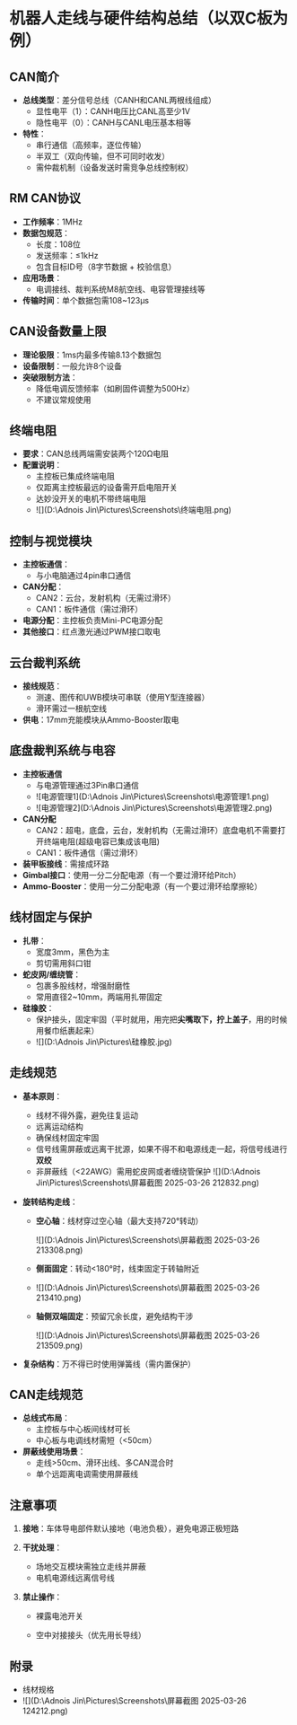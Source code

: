#  机器人走线与硬件结构总结（以双C板为例）

## CAN简介
- **总线类型**：差分信号总线（CANH和CANL两根线组成）
  - 显性电平（1）：CANH电压比CANL高至少1V
  - 隐性电平（0）：CANH与CANL电压基本相等
- **特性**：
  - 串行通信（高频率，逐位传输）
  - 半双工（双向传输，但不可同时收发）
  - 需仲裁机制（设备发送时需竞争总线控制权）

## RM CAN协议
- **工作频率**：1MHz
- **数据包规范**：
  - 长度：108位
  - 发送频率：≤1kHz
  - 包含目标ID号（8字节数据 + 校验信息）
- **应用场景**：
  - 电调接线、裁判系统M8航空线、电容管理接线等
- **传输时间**：单个数据包需108~123μs

## CAN设备数量上限
- **理论极限**：1ms内最多传输8.13个数据包
- **设备限制**：一般允许8个设备
- **突破限制方法**：
  - 降低电调反馈频率（如刷固件调整为500Hz）
  - 不建议常规使用

## 终端电阻
- **要求**：CAN总线两端需安装两个120Ω电阻
- **配置说明**：
  - 主控板已集成终端电阻
  - 仅距离主控板最远的设备需开启电阻开关
  - 达妙没开关的电机不带终端电阻
  - ![](D:\Adnois Jin\Pictures\Screenshots\终端电阻.png)

## 控制与视觉模块
- **主控板通信**：
  - 与小电脑通过4pin串口通信
- **CAN分配**：
  - CAN2：云台，发射机构（无需过滑环）
  - CAN1：板件通信（需过滑环）
- **电源分配**：主控板负责Mini-PC电源分配
- **其他接口**：红点激光通过PWM接口取电

## 云台裁判系统
- **接线规范**：
  - 测速、图传和UWB模块可串联（使用Y型连接器）
  - 滑环需过一根航空线
- **供电**：17mm充能模块从Ammo-Booster取电

## 底盘裁判系统与电容

- **主控板通信**
  * 与电源管理通过3Pin串口通信
  * ![电源管理1](D:\Adnois Jin\Pictures\Screenshots\电源管理1.png)
  * ![电源管理2](D:\Adnois Jin\Pictures\Screenshots\电源管理2.png)
- **CAN分配**
  - CAN2：超电，底盘，云台，发射机构（无需过滑环）底盘电机不需要打开终端电阻(超级电容已集成该电阻)
  - CAN1：板件通信（需过滑环）
- **装甲板接线**：需接成环路
- **Gimbal接口**：使用一分二分配电源（有一个要过滑环给Pitch）
- **Ammo-Booster**：使用一分二分配电源（有一个要过滑环给摩擦轮）

## 线材固定与保护
- **扎带**：
  - 宽度3mm，黑色为主
  - 剪切需用斜口钳
- **蛇皮网/缠绕管**：
  - 包裹多股线材，增强耐磨性
  - 常用直径2~10mm，两端用扎带固定
- **硅橡胶**：
  - 保护接头，固定牢固（平时就用，用完把**尖嘴取下，拧上盖子**，用的时候用餐巾纸裹起来）
  - ![](D:\Adnois Jin\Pictures\硅橡胶.jpg)

## 走线规范
- **基本原则**：
  
  - 线材不得外露，避免往复运动
  - 远离运动结构
  - 确保线材固定牢固
  - 信号线需屏蔽或远离干扰源，如果不得不和电源线走一起，将信号线进行**双绞**
  - 非屏蔽线（<22AWG）需用蛇皮网或者缠绕管保护
      ![](D:\Adnois Jin\Pictures\Screenshots\屏幕截图 2025-03-26 212832.png)
  
- **旋转结构走线**：
  
  - **空心轴**：线材穿过空心轴（最大支持720°转动）
  
    ![](D:\Adnois Jin\Pictures\Screenshots\屏幕截图 2025-03-26 213308.png)
  
  - **侧面固定**：转动<180°时，线束固定于转轴附近
  
  - ![](D:\Adnois Jin\Pictures\Screenshots\屏幕截图 2025-03-26 213410.png)
  
  - **轴侧双端固定**：预留冗余长度，避免结构干涉
  
    ![](D:\Adnois Jin\Pictures\Screenshots\屏幕截图 2025-03-26 213509.png)
  
- **复杂结构**：万不得已时使用弹簧线（需内置保护）

## CAN走线规范
- **总线式布局**：
  - 主控板与中心板间线材可长
  - 中心板与电调线材需短（<50cm） 
- **屏蔽线使用场景**：
  - 走线>50cm、滑环出线、多CAN混合时
  - 单个远距离电调需使用屏蔽线

## 注意事项
1. **接地**：车体导电部件默认接地（电池负极），避免电源正极短路

2. **干扰处理**：
   - 场地交互模块需独立走线并屏蔽
   - 电机电源线远离信号线
   
3. **禁止操作**：
   
   - 裸露电池开关
   
   - 空中对接接头（优先用长导线）
   
     
## 附录

- 线材规格
- ![](D:\Adnois Jin\Pictures\Screenshots\屏幕截图 2025-03-26 124212.png)
